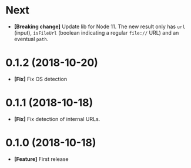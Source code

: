 # Next

- **[Breaking change]** Update lib for Node 11. The new result only has
  `url` (input), `isFileUrl` (boolean indicating a regular `file://` URL) and
  an eventual `path`.

# 0.1.2 (2018-10-20)

- **[Fix]** Fix OS detection

# 0.1.1 (2018-10-18)

- **[Fix]** Fix detection of internal URLs.

# 0.1.0 (2018-10-18)

- **[Feature]** First release

